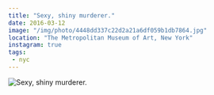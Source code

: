 ```yaml
---
title: "Sexy, shiny murderer."
date: 2016-03-12
image: "/img/photo/4448dd337c22d2a21a6df059b1db7864.jpg"
location: "The Metropolitan Museum of Art, New York"
instagram: true
tags:
 - nyc
---
```


![Sexy, shiny murderer.](/img/photo/4448dd337c22d2a21a6df059b1db7864.jpg)
